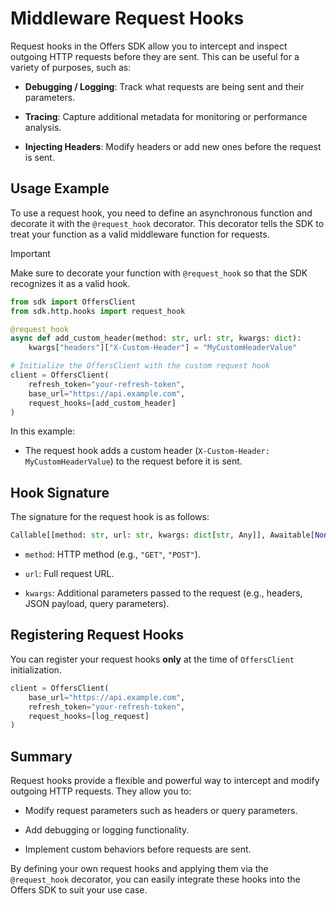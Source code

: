 # Middleware Request Hooks

Request hooks in the Offers SDK allow you to intercept and inspect outgoing HTTP requests before they are sent. This can be useful for a variety of purposes, such as:

- **Debugging / Logging**: Track what requests are being sent and their parameters.

- **Tracing**: Capture additional metadata for monitoring or performance analysis.

- **Injecting Headers**: Modify headers or add new ones before the request is sent.

## Usage Example

To use a request hook, you need to define an asynchronous function and decorate it with the `@request_hook` decorator. This decorator tells the SDK to treat your function as a valid middleware function for requests.

> [!IMPORTANT]
>Make sure to decorate your function with `@request_hook` so that the SDK recognizes it as a valid hook.

```python
from sdk import OffersClient
from sdk.http.hooks import request_hook

@request_hook
async def add_custom_header(method: str, url: str, kwargs: dict):
    kwargs["headers"]["X-Custom-Header"] = "MyCustomHeaderValue"

# Initialize the OffersClient with the custom request hook
client = OffersClient(
    refresh_token="your-refresh-token",
    base_url="https://api.example.com",
    request_hooks=[add_custom_header]
)
```

In this example:

- The request hook adds a custom header (`X-Custom-Header: MyCustomHeaderValue`) to the request before it is sent.

## Hook Signature

The signature for the request hook is as follows:

```python
Callable[[method: str, url: str, kwargs: dict[str, Any]], Awaitable[None]]
```

- `method`: HTTP method (e.g., `"GET"`, `"POST"`).

- `url`: Full request URL.

- `kwargs`: Additional parameters passed to the request (e.g., headers, JSON payload, query parameters).

## Registering Request Hooks

You can register your request hooks **only** at the time of `OffersClient` initialization.

```python
client = OffersClient(
    base_url="https://api.example.com",
    refresh_token="your-refresh-token",
    request_hooks=[log_request]
)
```

## Summary

Request hooks provide a flexible and powerful way to intercept and modify outgoing HTTP requests. They allow you to:

- Modify request parameters such as headers or query parameters.

- Add debugging or logging functionality.

- Implement custom behaviors before requests are sent.

By defining your own request hooks and applying them via the `@request_hook` decorator, you can easily integrate these hooks into the Offers SDK to suit your use case.
